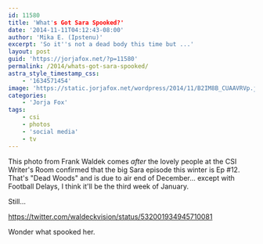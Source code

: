 ```yaml
---
id: 11580
title: 'What's Got Sara Spooked?'
date: '2014-11-11T04:12:43-08:00'
author: 'Mika E. (Ipstenu)'
excerpt: 'So it''s not a dead body this time but ...'
layout: post
guid: 'https://jorjafox.net/?p=11580'
permalink: /2014/whats-got-sara-spooked/
astra_style_timestamp_css:
    - '1634571454'
image: 'https://static.jorjafox.net/wordpress/2014/11/B2IM8B_CUAAVRVp.jpg'
categories:
    - 'Jorja Fox'
tags:
    - csi
    - photos
    - 'social media'
    - tv
---
```


This photo from Frank Waldek comes <em>after</em> the lovely people at the CSI Writer's Room confirmed that the big Sara episode this winter is Ep #12. That's "Dead Woods" and is due to air end of December... except with Football Delays, I think it'll be the third week of January.

Still...

https://twitter.com/waldeckvision/status/532001934945710081

Wonder what spooked her.
